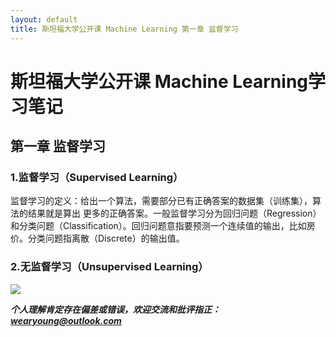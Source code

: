 ```yaml
---
layout: default
title: 斯坦福大学公开课 Machine Learning 第一章 监督学习
---
```


# 斯坦福大学公开课 Machine Learning学习笔记 #


##  第一章 监督学习  ##
###   1.监督学习（Supervised Learning）   ###
监督学习的定义：给出一个算法，需要部分已有正确答案的数据集（训练集），算法的结果就是算出
更多的正确答案。一般监督学习分为回归问题（Regression）和分类问题（Classification）。回归问题意指要预测一个连续值的输出，比如房价。分类问题指离散（Discrete）的输出值。

###   2.无监督学习（Unsupervised Learning）   ###



![](https://raw.githubusercontent.com/wearyoung/pictures_repo/master/pass.JPG)

***个人理解肯定存在偏差或错误，欢迎交流和批评指正： wearyoung@outlook.com***
